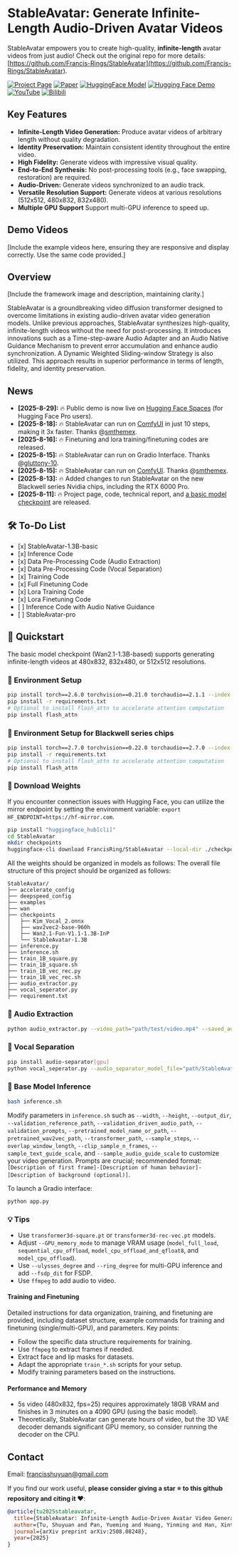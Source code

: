 # StableAvatar: Generate Infinite-Length Audio-Driven Avatar Videos

StableAvatar empowers you to create high-quality, **infinite-length** avatar videos from just audio! Check out the original repo for more details: [https://github.com/Francis-Rings/StableAvatar](https://github.com/Francis-Rings/StableAvatar).

[![Project Page](https://img.shields.io/badge/Project-Page-Green)](https://francis-rings.github.io/StableAvatar)
[![Paper](https://img.shields.io/badge/Paper-Arxiv-red)](https://arxiv.org/abs/2508.08248)
[![HuggingFace Model](https://img.shields.io/badge/HuggingFace-Model-orange)](https://huggingface.co/FrancisRing/StableAvatar/tree/main)
[![Hugging Face Demo](https://img.shields.io/badge/%F0%9F%A4%97%20Hugging%20Face-Demo-blue)](https://huggingface.co/spaces/YinmingHuang/StableAvatar)
[![YouTube](https://img.shields.io/badge/YouTube-Watch-red?style=flat-square&logo=youtube)](https://www.youtube.com/watch?v=6lhvmbzvv3Y)
[![Bilibili](https://img.shields.io/badge/Bilibili-Watch-blue?style=flat-square&logo=bilibili)](https://www.bilibili.com/video/BV1hUt9z4EoQ)

## Key Features

*   **Infinite-Length Video Generation:** Produce avatar videos of arbitrary length without quality degradation.
*   **Identity Preservation:** Maintain consistent identity throughout the entire video.
*   **High Fidelity:** Generate videos with impressive visual quality.
*   **End-to-End Synthesis:**  No post-processing tools (e.g., face swapping, restoration) are required.
*   **Audio-Driven:** Generate videos synchronized to an audio track.
*   **Versatile Resolution Support:**  Generate videos at various resolutions (512x512, 480x832, 832x480).
*   **Multiple GPU Support** Support multi-GPU inference to speed up.

## Demo Videos

[Include the example videos here, ensuring they are responsive and display correctly. Use the same code provided.]

## Overview

[Include the framework image and description, maintaining clarity.]

StableAvatar is a groundbreaking video diffusion transformer designed to overcome limitations in existing audio-driven avatar video generation models. Unlike previous approaches, StableAvatar synthesizes high-quality, infinite-length videos without the need for post-processing. It introduces innovations such as a Time-step-aware Audio Adapter and an Audio Native Guidance Mechanism to prevent error accumulation and enhance audio synchronization. A Dynamic Weighted Sliding-window Strategy is also utilized. This approach results in superior performance in terms of length, fidelity, and identity preservation.

## News

*   **\[2025-8-29]:** 🔥 Public demo is now live on [Hugging Face Spaces](https://huggingface.co/spaces/YinmingHuang/StableAvatar) (for Hugging Face Pro users).
*   **\[2025-8-18]:** 🔥 StableAvatar can run on [ComfyUI](https://github.com/smthemex/ComfyUI_StableAvatar) in just 10 steps, making it 3x faster. Thanks @[smthemex](https://github.com/smthemex).
*   **\[2025-8-16]:** 🔥 Finetuning and lora training/finetuning codes are released.
*   **\[2025-8-15]:** 🔥 StableAvatar can run on Gradio Interface. Thanks @[gluttony-10](https://space.bilibili.com/893892).
*   **\[2025-8-15]:** 🔥 StableAvatar can run on [ComfyUI](https://github.com/smthemex/ComfyUI_StableAvatar). Thanks @[smthemex](https://github.com/smthemex).
*   **\[2025-8-13]:** 🔥 Added changes to run StableAvatar on the new Blackwell series Nvidia chips, including the RTX 6000 Pro.
*   **\[2025-8-11]:** 🔥 Project page, code, technical report, and [a basic model checkpoint](https://huggingface.co/FrancisRing/StableAvatar/tree/main) are released.

## 🛠️ To-Do List

*   \[x] StableAvatar-1.3B-basic
*   \[x] Inference Code
*   \[x] Data Pre-Processing Code (Audio Extraction)
*   \[x] Data Pre-Processing Code (Vocal Separation)
*   \[x] Training Code
*   \[x] Full Finetuning Code
*   \[x] Lora Training Code
*   \[x] Lora Finetuning Code
*   \[ ] Inference Code with Audio Native Guidance
*   \[ ] StableAvatar-pro

## 🔑 Quickstart

The basic model checkpoint (Wan2.1-1.3B-based) supports generating infinite-length videos at 480x832, 832x480, or 512x512 resolutions.

### 🧱 Environment Setup

```bash
pip install torch==2.6.0 torchvision==0.21.0 torchaudio==2.1.1 --index-url https://download.pytorch.org/whl/cu124
pip install -r requirements.txt
# Optional to install flash_attn to accelerate attention computation
pip install flash_attn
```

### 🧱 Environment Setup for Blackwell series chips

```bash
pip install torch==2.7.0 torchvision==0.22.0 torchaudio==2.7.0 --index-url https://download.pytorch.org/whl/cu128
pip install -r requirements.txt
# Optional to install flash_attn to accelerate attention computation
pip install flash_attn
```

### 🧱 Download Weights

If you encounter connection issues with Hugging Face, you can utilize the mirror endpoint by setting the environment variable: `export HF_ENDPOINT=https://hf-mirror.com`.

```bash
pip install "huggingface_hub[cli]"
cd StableAvatar
mkdir checkpoints
huggingface-cli download FrancisRing/StableAvatar --local-dir ./checkpoints
```

All the weights should be organized in models as follows:
The overall file structure of this project should be organized as follows:
```
StableAvatar/
├── accelerate_config
├── deepspeed_config
├── examples
├── wan
├── checkpoints
│   ├── Kim_Vocal_2.onnx
│   ├── wav2vec2-base-960h
│   ├── Wan2.1-Fun-V1.1-1.3B-InP
│   └── StableAvatar-1.3B
├── inference.py
├── inference.sh
├── train_1B_square.py
├── train_1B_square.sh
├── train_1B_vec_rec.py
├── train_1B_vec_rec.sh
├── audio_extractor.py
├── vocal_seperator.py
├── requirement.txt 
```

### 🧱 Audio Extraction

```bash
python audio_extractor.py --video_path="path/test/video.mp4" --saved_audio_path="path/test/audio.wav"
```

### 🧱 Vocal Separation

```bash
pip install audio-separator[gpu]
python vocal_seperator.py --audio_separator_model_file="path/StableAvatar/checkpoints/Kim_Vocal_2.onnx" --audio_file_path="path/test/audio.wav" --saved_vocal_path="path/test/vocal.wav"
```

### 🧱 Base Model Inference

```bash
bash inference.sh
```

Modify parameters in `inference.sh` such as `--width`, `--height`, `--output_dir`, `--validation_reference_path`, `--validation_driven_audio_path`, `--validation_prompts`, `--pretrained_model_name_or_path`, `--pretrained_wav2vec_path`, `--transformer_path`, `--sample_steps`, `--overlap_window_length`, `--clip_sample_n_frames`, `--sample_text_guide_scale`, and `--sample_audio_guide_scale` to customize your video generation. Prompts are crucial; recommended format: `[Description of first frame]-[Description of human behavior]-[Description of background (optional)]`.

To launch a Gradio interface:

```bash
python app.py
```

### 💡 Tips

*   Use `transformer3d-square.pt` or `transformer3d-rec-vec.pt` models.
*   Adjust `--GPU_memory_mode` to manage VRAM usage (`model_full_load`, `sequential_cpu_offload`, `model_cpu_offload_and_qfloat8`, and `model_cpu_offload`).
*   Use `--ulysses_degree` and `--ring_degree` for multi-GPU inference and add `--fsdp_dit` for FSDP.
*   Use `ffmpeg` to add audio to video.

#### Training and Finetuning

Detailed instructions for data organization, training, and finetuning are provided, including dataset structure, example commands for training and finetuning (single/multi-GPU), and parameters.  Key points:

*   Follow the specific data structure requirements for training.
*   Use `ffmpeg` to extract frames if needed.
*   Extract face and lip masks for datasets.
*   Adapt the appropriate `train_*.sh` scripts for your setup.
*   Modify training parameters based on the instructions.

#### Performance and Memory

*   5s video (480x832, fps=25) requires approximately 18GB VRAM and finishes in 3 minutes on a 4090 GPU (using the basic model).
*   Theoretically, StableAvatar can generate hours of video, but the 3D VAE decoder demands significant GPU memory, so consider running the decoder on the CPU.

## Contact

Email: francisshuyuan@gmail.com

If you find our work useful, **please consider giving a star ⭐ to this github repository and citing it ❤️**:

```bib
@article{tu2025stableavatar,
  title={StableAvatar: Infinite-Length Audio-Driven Avatar Video Generation},
  author={Tu, Shuyuan and Pan, Yueming and Huang, Yinming and Han, Xintong and Xing, Zhen and Dai, Qi and Luo, Chong and Wu, Zuxuan and Jiang Yu-Gang},
  journal={arXiv preprint arXiv:2508.08248},
  year={2025}
}
```